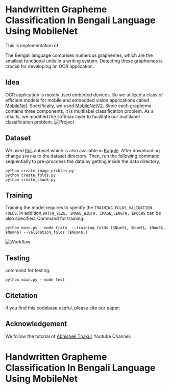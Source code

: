 
# Handwritten Grapheme Classification In Bengali Language Using MobileNet
This is implementation of 

The Bengali language comprises numerous graphemes, which are the smallest functional units in a writing system. Detecting these graphemes is crucial for developing an OCR application.

## Idea
OCR application is mostly used embeded devices. So we utilized a class of efficient models for mobile and embedded vision applications called [MobileNet](https://arxiv.org/pdf/2006.11239.pdf). Specifically, we used [MobileNetV2](https://arxiv.org/abs/1801.04381). Since each grapheme contains three components, it is multilabel classification problem. As a results, we modified the softmax layer to facilitate our multilabel classification problem. 
![Project](https://github.com/tmusabe/handwritten-grapheme-classification-in-bengali-language-using-mobileNet/assets/46952648/f5515fd9-6a13-4e95-94c9-1955d6b44a39)

## Dataset
We used [this](https://arxiv.org/abs/2010.00170) dataset which is also available in [Kaggle](https://www.kaggle.com/c/bengaliai-cv19). After downloading change ```$PATH$``` to the dataset directory. Then, run the following command sequentially to pre-proccess the data by getting inside the data directory.
```
python create_image_pickles.py
python create_folds.py
python create_chunk.py
```
## Training 
Training the model requires to specify the `TRAINING FOLDS`, `VALIDATION FOLDS`. In addition,`BATCH_SIZE, IMAGE_WIDTH, IMAGE_LENGTH, EPOCHS` can be also specified. Command for training:
```
python main.py --mode train  --training_folds ($Num1$, $Num2$, $Num3$, $Num4$) --validation_folds ($Num4$,)
```
![Workflow](https://github.com/tmusabe/handwritten-grapheme-classification-in-bengali-language-using-mobileNet/assets/46952648/26efdbc3-4299-4363-831a-daf60d6e6456)

## Testing
command for testing:
```
python main.py --mode test
```

## Citetation
If you find this codebase useful, please cite our paper:

## Acknowledgement
We follow the tutorial of [Abhishek Thakur](https://www.youtube.com/@abhishekkrthakur) Youtube Channel.
# Handwritten Grapheme Classification In Bengali Language Using MobileNet
